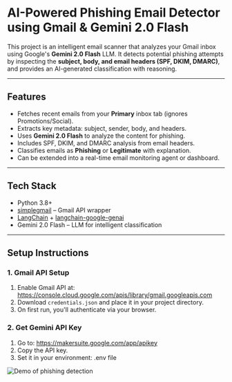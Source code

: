 #  AI-Powered Phishing Email Detector using Gmail & Gemini 2.0 Flash
This project is an intelligent email scanner that analyzes your Gmail inbox using Google's **Gemini 2.0 Flash** LLM. It detects potential phishing attempts by inspecting the **subject, body, and email headers (SPF, DKIM, DMARC)**, and provides an AI-generated classification with reasoning.

---

##  Features
-  Fetches recent emails from your **Primary** inbox tab (ignores Promotions/Social).
-  Extracts key metadata: subject, sender, body, and headers.
-  Uses **Gemini 2.0 Flash** to analyze the content for phishing.
-  Includes SPF, DKIM, and DMARC analysis from email headers.
-  Classifies emails as **Phishing** or **Legitimate** with explanation.
-  Can be extended into a real-time email monitoring agent or dashboard.
---

##  Tech Stack
- Python 3.8+
- [simplegmail](https://github.com/jeremyephron/simplegmail) – Gmail API wrapper
- [LangChain](https://www.langchain.com/) + [langchain-google-genai](https://pypi.org/project/langchain-google-genai/)
- Gemini 2.0 Flash – LLM for intelligent classification
---

##  Setup Instructions
### 1.  Gmail API Setup
1. Enable Gmail API at: https://console.cloud.google.com/apis/library/gmail.googleapis.com
2. Download `credentials.json` and place it in your project directory.
3. On first run, you'll authenticate via your browser.
### 2. Get Gemini API Key
1. Go to: https://makersuite.google.com/app/apikey
2. Copy the API key.
3. Set it in your environment:
.env file

![Demo of phishing detection](Demo_phishing.gif)
